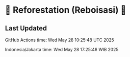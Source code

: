 
# 🌳 Reforestation (Reboisasi) 🌲

## Last Updated

GitHub Actions time: Wed May 28 10:25:48 UTC 2025

Indonesia/Jakarta time: Wed May 28 17:25:48 WIB 2025
